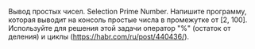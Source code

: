 Вывод простых чисел. Selection Prime Number. Напишите программу, которая выводит на консоль простые числа в промежутке от [2, 100]. Используйте для решения этой задачи оператор "%" (остаток от деления) и циклы (https://habr.com/ru/post/440436/).